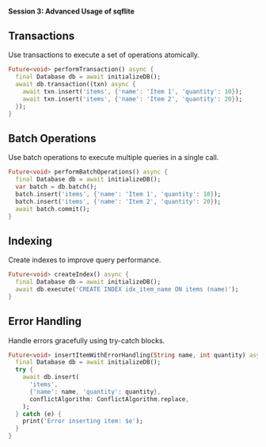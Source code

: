 #### Session 3: Advanced Usage of sqflite 

## Transactions
Use transactions to execute a set of operations atomically.

```dart
Future<void> performTransaction() async {
  final Database db = await initializeDB();
  await db.transaction((txn) async {
    await txn.insert('items', {'name': 'Item 1', 'quantity': 10});
    await txn.insert('items', {'name': 'Item 2', 'quantity': 20});
  });
}
```

## Batch Operations
Use batch operations to execute multiple queries in a single call.

```dart
Future<void> performBatchOperations() async {
  final Database db = await initializeDB();
  var batch = db.batch();
  batch.insert('items', {'name': 'Item 1', 'quantity': 10});
  batch.insert('items', {'name': 'Item 2', 'quantity': 20});
  await batch.commit();
}
```

## Indexing
Create indexes to improve query performance.

```dart
Future<void> createIndex() async {
  final Database db = await initializeDB();
  await db.execute('CREATE INDEX idx_item_name ON items (name)');
}
```

## Error Handling
Handle errors gracefully using try-catch blocks.

```dart
Future<void> insertItemWithErrorHandling(String name, int quantity) async {
  final Database db = await initializeDB();
  try {
    await db.insert(
      'items',
      {'name': name, 'quantity': quantity},
      conflictAlgorithm: ConflictAlgorithm.replace,
    );
  } catch (e) {
    print('Error inserting item: $e');
  }
}
```